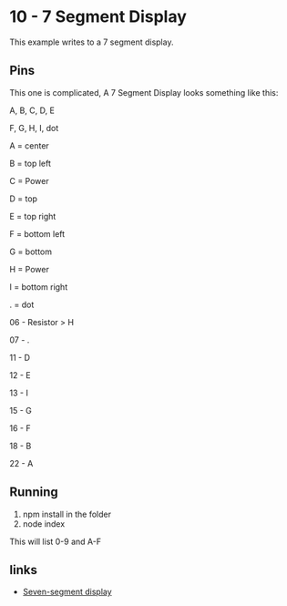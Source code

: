 # 10 - 7 Segment Display

This example writes to a 7 segment display.

## Pins

This one is complicated, A 7 Segment Display looks something like this:

A, B, C, D, E

F, G, H, I, dot

A = center

B = top left

C = Power

D = top

E = top right

F = bottom left

G = bottom

H = Power

I = bottom right

. = dot

06 - Resistor > H

07 - .

11 - D

12 - E

13 - I

15 - G

16 - F

18 - B

22 - A


## Running

1. npm install in the folder
2. node index

This will list 0-9 and A-F

## links

- [Seven-segment display](https://en.wikipedia.org/wiki/Seven-segment_display)
